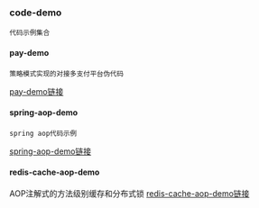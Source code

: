 ### code-demo
    代码示例集合
    
#### pay-demo
    策略模式实现的对接多支付平台伪代码
[pay-demo链接](pay-demo "pay-demo")
    
#### spring-aop-demo
    spring aop代码示例  
[spring-aop-demo链接](spring-aop-demo "spring-aop-demo")
 
#### redis-cache-aop-demo
AOP注解式的方法级别缓存和分布式锁
[redis-cache-aop-demo链接](redis-cache-aop-demo "redis-cache-aop-demo")
    
    
             




